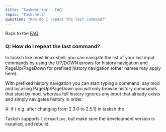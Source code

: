```yaml
---
title: "Taskwarrior - FAQ"
topic: "Taskshell"
question: "How do I repeat the last command?"
---
```


Back to the [FAQ](/support/faq)

### Q: How do I repeat the last command?

In tasksh like most linux shell, you can navigate the list of your last input commands by using the UP/DOWN arrows for history navigation and PageUp/PageDown for prefixed history navigation (other names may apply here).

With prefixed history navigation you can start typing a command, say mod and by using PageUp/PageDown you will only browse history commands that start by mod, whereas full history ignores any input that already exists and simply navigates history in order.

A: if ( e.g. after changing from 2.3.0 to 2.5.1) in tasksh the

Tasksh supports `libreadline`, but make sure the development version is installed, and rebuild.
